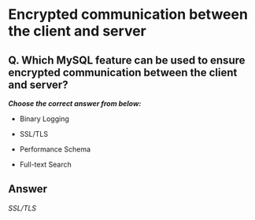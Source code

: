 # Encrypted communication between the client and server

## Q. Which MySQL feature can be used to ensure encrypted communication between the client and server?

***Choose the correct answer from below:***

  - Binary Logging

  - SSL/TLS

  - Performance Schema

  - Full-text Search


## Answer
*SSL/TLS*
